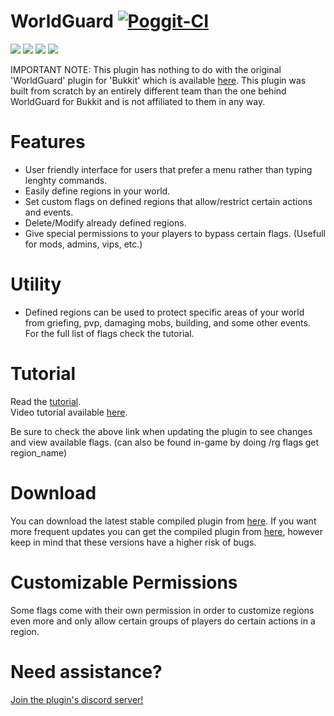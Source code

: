 # WorldGuard [![Poggit-CI](https://poggit.pmmp.io/ci.badge/Chalapa13/WorldGuard/WorldGuard)](https://poggit.pmmp.io/ci/Chalapa13/WorldGuard/WorldGuard)

[![](https://poggit.pmmp.io/shield.state/WorldGuard)](https://poggit.pmmp.io/p/WorldGuard)
[![](https://poggit.pmmp.io/shield.api/WorldGuard)](https://poggit.pmmp.io/p/WorldGuard)
[![](https://poggit.pmmp.io/shield.dl.total/WorldGuard)](https://poggit.pmmp.io/p/WorldGuard)
[![](https://poggit.pmmp.io/shield.dl/WorldGuard)](https://poggit.pmmp.io/p/WorldGuard)


IMPORTANT NOTE: This plugin has nothing to do with the original 'WorldGuard' plugin for 'Bukkit' which is available [here](https://dev.bukkit.org/projects/worldguard). This plugin was built from scratch by an entirely different team than the one behind WorldGuard for Bukkit and is not affiliated to them in any way.


# Features
- User friendly interface for users that prefer a menu rather than typing lenghty commands.   
- Easily define regions in your world.
- Set custom flags on defined regions that allow/restrict certain actions and events.
- Delete/Modify already defined regions.
- Give special permissions to your players to bypass certain flags. (Usefull for mods, admins, vips, etc.)

# Utility
- Defined regions can be used to protect specific areas of your world from griefing, pvp, damaging mobs, building, and some other events.  
For the full list of flags check the tutorial.

# Tutorial
Read the [tutorial](http://worldguard.zapto.org/tutorial).     
Video tutorial available [here](https://www.youtube.com/watch?v=80s21rwU7K8).

Be sure to check the above link when updating the plugin to see changes and view available flags. (can also be found in-game by doing /rg flags get region_name)

# Download
You can download the latest stable compiled plugin from [here](https://poggit.pmmp.io/p/WorldGuard).
If you want more frequent updates you can get the compiled plugin from [here](https://poggit.pmmp.io/ci/Chalapa13/WorldGuard/WorldGuard), however keep in mind that these versions have a higher risk of bugs.

# Customizable Permissions
Some flags come with their own permission in order to customize regions even more and only allow certain groups of players do certain actions in a region.

# Need assistance?
[Join the plugin's discord server!](https://discordapp.com/invite/uZevqGX)
